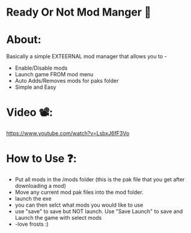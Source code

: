 # Ready Or Not Mod Manger 🔨

# About:
Basically a simple EXTEERNAL mod manager that allows you to -
- Enable/Disable mods
- Launch game FROM mod menu
- Auto Adds/Removes mods for paks folder
- Simple and Easy

# Video 📽️:
https://www.youtube.com/watch?v=LsbxJ6fF3Vo

# How to Use ❓:
- Put all mods in the /mods folder (this is the pak file that you get after downloading a mod)
- Move any current mod pak files into the mod folder.
- launch the exe
- you can then selct what mods you would like to use
- use "save" to save but NOT launch. Use "Save Launch" to save and Launch the game with select mods
- -love frosts :)
